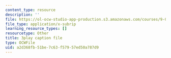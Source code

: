 ```yaml
---
content_type: resource
description: ''
file: https://ol-ocw-studio-app-production.s3.amazonaws.com/courses/9-00sc-introduction-to-psychology-fall-2011/a2d368fb51be7c63f57957ed50a787d9_MYMYXhR2Ppw.srt
file_type: application/x-subrip
learning_resource_types: []
resourcetype: Other
title: 3play caption file
type: OCWFile
uid: a2d368fb-51be-7c63-f579-57ed50a787d9
---
```

